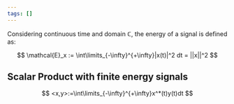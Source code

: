 ```yaml
---
tags: []
---
```

Considering continuous time and domain $\mathbb{C}$, the energy of a signal is defined as:

$$
\mathcal{E}_x := \int\limits_{-\infty}^{+\infty}|x(t)|^2 dt = ||x||^2
$$

## Scalar Product with finite energy signals
$$
<x,y>:=\int\limits_{-\infty}^{+\infty}x^*(t)y(t)dt
$$